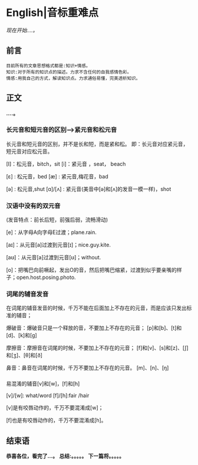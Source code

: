 # English|音标重难点
*现在开始....。*

## 前言
    目前所有的文章思想格式都是:知识+情感。
    知识:对于所有的知识点的描述。力求不含任何的自我感情色彩。
    情感:用我自己的方式，解读知识点。力求通俗易懂，完美透析知识。

## 正文
**....。**

### 长元音和短元音的区别-->紧元音和松元音
长元音和短元音的区别，并不是长和短，而是紧和松。
即：长元音对应紧元音，短元音对应松元音。

[I]：松元音，bitch，sit
[i]：紧元音 ，seat， beach

[ɛ] : 松元音，bed
[æ] : 紧元音,梅花音，bad 

[ə] : 松元音,shut
[ɑ]/[ʌ] : 紧元音(美音中[ə]和[ʌ]的发音一模一样)，shot


### 汉语中没有的双元音
(发音特点：前长后短，前强后弱，流畅滑动)

[e]：从字母A向字母E过渡；plane.rain.

[aɪ]：从元音[a]过渡到元音[ɪ]；nice.guy.kite.

[aʊ]：从元音[a]过渡到元音[ʊ]；without.

[o]：把嘴巴向前噘起，发出O的音，然后把嘴巴缩紧，过渡到似乎要亲嘴的样子；open.host.posing.photo.

### 词尾的辅音发音
在词尾的辅音发音的时候，千万不能在后面加上不存在的元音，而是应该只发出标准的辅音；
 
爆破音：爆破音只是一个释放的音，不要加上不存在的元音；
[p]和[b]、[t]和[d]、[k]和[g]
 
摩擦音：摩擦音在词尾的时候，不要加上不存在的元音；
[f]和[v]、[s]和[z]、[∫]和[ʒ]、[θ]和[ð]
 
鼻音：鼻音在词尾的时候，千万不要加上不存在的元音。
[m]、[n]、[ŋ]

### 
易混淆的辅音[v]和[w]，[f]和[h]

[v]/[w]: what/word
[f]/[h]:fair /hair

 
[v]是有咬唇动作的，千万不要混淆成[w]；
 
[f]也是有咬唇动作的，千万不要混淆成[h]。

### 


### 

### 






## 结束语
 **恭喜各位，看完了...。**
**总结:。。。。。**
**下一篇将。。。。。**








